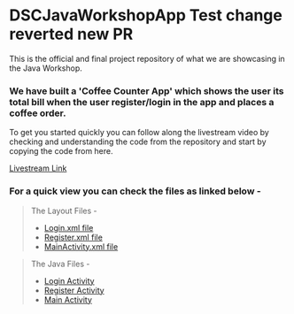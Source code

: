 # DSCJavaWorkshopApp Test change reverted new PR
This is the official and final project repository of what we are showcasing in the Java Workshop. 

### We have built a 'Coffee Counter App' which shows the user its total bill when the user register/login in the app and places a coffee order. 

To get you started quickly you can follow along the livestream video by checking and understanding the code from the repository and start by copying the code from here. 

[Livestream Link](https://youtu.be/1Ug7BUAVFhQ)

### For a quick view you can check the files as linked below - 

> The Layout Files -
>- [Login.xml file](https://github.com/DSCVITBHOPAL/DSCJavaWorkshopApp/blob/master/app/src/main/res/layout/activity_login.xml) 
>- [Register.xml file](https://github.com/DSCVITBHOPAL/DSCJavaWorkshopApp/blob/master/app/src/main/res/layout/activity_register.xml)
>- [MainActivity.xml file](https://github.com/DSCVITBHOPAL/DSCJavaWorkshopApp/blob/master/app/src/main/res/layout/activity_main.xml)


> The Java Files - 
>- [Login Activity](https://github.com/DSCVITBHOPAL/DSCJavaWorkshopApp/blob/master/app/src/main/java/com/example/firsttimetest1/Login.java)
>- [Register Activity](https://github.com/DSCVITBHOPAL/DSCJavaWorkshopApp/blob/master/app/src/main/java/com/example/firsttimetest1/Register.java)
>- [Main Activity](https://github.com/DSCVITBHOPAL/DSCJavaWorkshopApp/blob/master/app/src/main/java/com/example/firsttimetest1/MainActivity.java)
